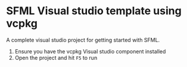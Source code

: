 # SFML Visual studio template using vcpkg

A complete visual studio project for getting started with SFML.

1. Ensure you have the vcpkg Visual studio component installed
2. Open the project and hit `F5` to run
